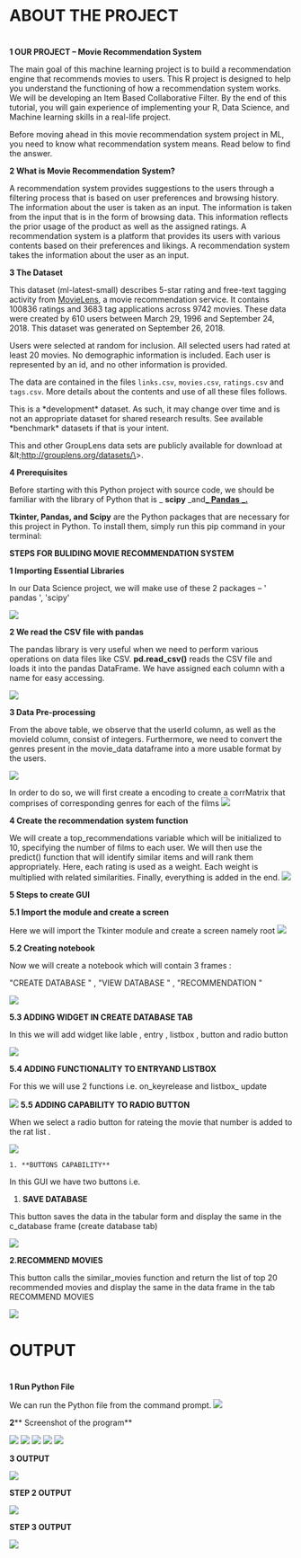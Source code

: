# **ABOUT THE PROJECT**

#

**1 OUR PROJECT – Movie Recommendation System**

The main goal of this machine learning project is to build a recommendation engine that recommends movies to users. This R project is designed to help you understand the functioning of how a recommendation system works. We will be developing an Item Based Collaborative Filter. By the end of this tutorial, you will gain experience of implementing your R, Data Science, and Machine learning skills in a real-life project.

Before moving ahead in this movie recommendation system project in ML, you need to know what recommendation system means. Read below to find the answer.

**2 What is Movie Recommendation System?**

A recommendation system provides suggestions to the users through a filtering process that is based on user preferences and browsing history. The information about the user is taken as an input. The information is taken from the input that is in the form of browsing data. This information reflects the prior usage of the product as well as the assigned ratings. A recommendation system is a platform that provides its users with various contents based on their preferences and likings. A recommendation system takes the information about the user as an input.

**3 The Dataset**

This dataset (ml-latest-small) describes 5-star rating and free-text tagging activity from [MovieLens](http://movielens.org), a movie recommendation service. It contains 100836 ratings and 3683 tag applications across 9742 movies. These data were created by 610 users between March 29, 1996 and September 24, 2018. This dataset was generated on September 26, 2018.

Users were selected at random for inclusion. All selected users had rated at least 20 movies. No demographic information is included. Each user is represented by an id, and no other information is provided.

The data are contained in the files `links.csv`, `movies.csv`, `ratings.csv` and `tags.csv`. More details about the contents and use of all these files follows.

This is a \*development\* dataset. As such, it may change over time and is not an appropriate dataset for shared research results. See available \*benchmark\* datasets if that is your intent.

This and other GroupLens data sets are publicly available for download at \&lt;http://grouplens.org/datasets/\&gt;.

**4 Prerequisites**

Before starting with this Python project with source code, we should be familiar with the library of Python that is _ **scipy** _and[_ **Pandas** _](https://data-flair.training/blogs/pandas-tutorials-home/)[**.**](https://data-flair.training/blogs/pandas-tutorials-home/)

**Tkinter, Pandas, and Scipy** are the Python packages that are necessary for this project in Python. To install them, simply run this pip command in your terminal:



**STEPS FOR BULIDING MOVIE RECOMMENDATION SYSTEM**

**1 Importing Essential Libraries**

In our Data Science project, we will make use of these 2 packages – &#39; pandas &#39;, &#39;scipy&#39;

![](Screenshot/1.jpg)

**2 We read the CSV file with pandas**

The pandas library is very useful when we need to perform various operations on data files like CSV. **pd.read\_csv()** reads the CSV file and loads it into the pandas DataFrame. We have assigned each column with a name for easy accessing.

![](Screenshot/2.jpg)


**3 Data Pre-processing**

From the above table, we observe that the userId column, as well as the movieId column, consist of integers. Furthermore, we need to convert the genres present in the movie\_data dataframe into a more usable format by the users.

![](Screenshot/3.jpg)


In order to do so, we will first create a encoding to create a corrMatrix that comprises of corresponding genres for each of the films ![](Screenshot/4.jpg)

**4 Create the recommendation system function**

We will create a top\_recommendations variable which will be initialized to 10, specifying the number of films to each user. We will then use the predict() function that will identify similar items and will rank them appropriately. Here, each rating is used as a weight. Each weight is multiplied with related similarities. Finally, everything is added in the end. ![](Screenshot/5.jpg)


**5 Steps to create GUI**

**5.1 Import the module and create a screen**

Here we will import the Tkinter module and create a screen namely root ![](Screenshot/6.jpg)


**5.2 Creating notebook**

Now we will create a notebook which will contain 3 frames :

&quot;CREATE DATABASE &quot; , &quot;VIEW DATABASE &quot; , &quot;RECOMMENDATION &quot;

![](Screenshot/7.jpg)


**5.3 ADDING WIDGET IN CREATE DATABASE TAB**

In this we will add widget like lable , entry , listbox , button and radio button

![](Screenshot/8.jpg)


**5.4 ADDING FUNCTIONALITY TO ENTRYAND LISTBOX**

For this we will use 2 functions i.e. on\_keyrelease and listbox\_ update

![](Screenshot/9.jpg)
**5.5 ADDING CAPABILITY TO RADIO BUTTON**

When we select a radio button for rateing the movie that number is added to the rat list .

![](Screenshot/10.jpg)

    1. **BUTTONS CAPABILITY**

In this GUI we have two buttons i.e.

1. **SAVE DATABASE**

This button saves the data in the tabular form and display the same in the c\_database frame (create database tab)

![](Screenshot/11.jpg)


**2.RECOMMEND MOVIES**

This button calls the similar\_movies function and return the list of top 20 recommended movies and display the same in the data frame in the tab RECOMMEND MOVIES

![](Screenshot/12.jpg)




#

# **OUTPUT**

#

**1 Run Python File**

We can run the Python file from the command prompt. ![](Screenshot/13.jpg)


**2**** Screenshot of the program**

![](Screenshot/14.jpg)
![](Screenshot/15.jpg)
![](Screenshot/16.jpg)
![](Screenshot/17.jpg)
![](Screenshot/18.jpg)

**3 OUTPUT**

![](Screenshot/19.jpg)




**STEP 2 OUTPUT**

![](Screenshot/20.jpg)

**STEP 3 OUTPUT**

![](Screenshot/21.jpg)

